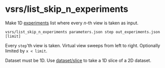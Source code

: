# vsrs/list\_skip\_n\_experiments

Make 1D [experiments](../../data/experiments.html) list where every _n_-th view is taken as input.

    vsrs/list_skip_n_experiments parameters.json step out_experiments.json [limit]

Every `step`'th view is taken. Virtual view sweeps from left to right. Optionally limited by `x < limit`.

Dataset must be 1D. Use [dataset/slice](../dataset/slice.html) to take a 1D slice of a 2D dataset.
